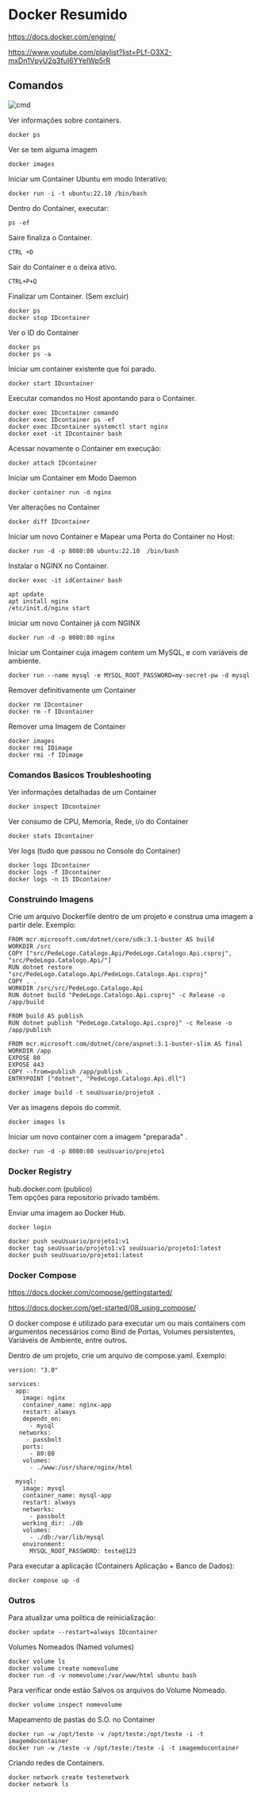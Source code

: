 # Docker Resumido

https://docs.docker.com/engine/

https://www.youtube.com/playlist?list=PLf-O3X2-mxDn1VpyU2q3fuI6YYeIWp5rR


## Comandos

![cmd](commands.jpeg)

Ver informações sobre containers.
```
docker ps
```
Ver se tem alguma imagem
```
docker images
```
Iniciar um Container Ubuntu em modo Interativo:
```
docker run -i -t ubuntu:22.10 /bin/bash
```
Dentro do Container, executar: 
```
ps -ef
```
Saire finaliza o Container.
```
CTRL +D
```

Sair do Container e o deixa ativo.
```
CTRL+P+Q 
```

Finalizar um Container. (Sem excluir)
```
docker ps 
docker stop IDcontainer
```

Ver o ID do Container
```
docker ps
docker ps -a
```

Iniciar um container existente que foi parado.
```
docker start IDcontainer
```

Executar comandos no Host apontando para o Container.
```
docker exec IDcontainer comando
docker exec IDcontainer ps -ef
docker exec IDcontainer systemctl start nginx
docker exet -it IDcontainer bash
```
Acessar novamente o Container em execução:
```
docker attach IDcontainer
```

Iniciar um Container em Modo Daemon
```
docker container run -d nginx
```

Ver alterações no Container
```
docker diff IDcontainer
```

Iniciar um novo Container e Mapear uma Porta do Container no Host:
```
docker run -d -p 8080:80 ubuntu:22.10  /bin/bash
```

Instalar o NGINX no Container.
```
docker exec -it idContainer bash
```
```
apt update
apt install nginx
/etc/init.d/nginx start
```

Iniciar um novo Container já com NGINX
```
docker run -d -p 8080:80 nginx 
```

Iniciar um Container cuja imagem contem um MySQL, e com variáveis de ambiente.
```
docker run --name mysql -e MYSQL_ROOT_PASSWORD=my-secret-pw -d mysql
```

Remover definitivamente um Container
```
docker rm IDcontainer
docker rm -f IDcontainer
```

Remover uma Imagem de Container
```
docker images
docker rmi IDimage
docker rmi -f IDimage
```

### Comandos Basicos Troubleshooting

Ver informações detalhadas de um Container
```
docker inspect IDcontainer
```
Ver consumo de CPU, Memoria, Rede, i/o do Container
```
docker stats IDcontainer
```

Ver logs (tudo que passou no Console do Container)
```
docker logs IDcontainer
docker logs -f IDcontainer
docker logs -n 15 IDcontainer
```


### Construindo Imagens

Crie um arquivo Dockerfile dentro de um projeto e construa uma imagem a partir dele.
Exemplo:
```
FROM mcr.microsoft.com/dotnet/core/sdk:3.1-buster AS build
WORKDIR /src
COPY ["src/PedeLogo.Catalogo.Api/PedeLogo.Catalogo.Api.csproj", "src/PedeLogo.Catalogo.Api/"]
RUN dotnet restore "src/PedeLogo.Catalogo.Api/PedeLogo.Catalogo.Api.csproj"
COPY . .
WORKDIR /src/src/PedeLogo.Catalogo.Api
RUN dotnet build "PedeLogo.Catalogo.Api.csproj" -c Release -o /app/build

FROM build AS publish
RUN dotnet publish "PedeLogo.Catalogo.Api.csproj" -c Release -o /app/publish

FROM mcr.microsoft.com/dotnet/core/aspnet:3.1-buster-slim AS final
WORKDIR /app
EXPOSE 80
EXPOSE 443
COPY --from=publish /app/publish .
ENTRYPOINT ["dotnet", "PedeLogo.Catalogo.Api.dll"]
```

```
docker image build -t seuUsuario/projetoX .
```

Ver as imagens depois do commit.
```
docker images ls
```

Iniciar um novo container com a imagem "preparada" .
```
docker run -d -p 8080:80 seuUsuario/projeto1
```

### Docker Registry
hub.docker.com (publico)
<br>
Tem opções para repositorio privado também.

Enviar uma imagem ao Docker Hub.
```
docker login

docker push seuUsuario/projeto1:v1
docker tag seuUsuario/projeto1:v1 seuUsuario/projeto1:latest
docker push seuUsuario/projeto1:latest
```

### Docker Compose

https://docs.docker.com/compose/gettingstarted/

https://docs.docker.com/get-started/08_using_compose/

O docker compose é utilizado para executar um ou mais containers com argumentos necessários como Bind de Portas, Volumes persistentes, Variáveis de Ambiente, entre outros.

Dentro de um projeto, crie um arquivo de compose.yaml.
Exemplo:
```
version: "3.0"

services:
  app:
    image: nginx
    container_name: nginx-app
    restart: always
    depends_on:
      - mysql
   networks:
     - passbolt
    ports:
      - 80:80
    volumes:
      - ./www:/usr/share/nginx/html

  mysql:
    image: mysql
    container_name: mysql-app
    restart: always
    networks:
      - passbolt
    working_dir: ./db
    volumes:
      - ./db:/var/lib/mysql
    environment:
      MYSQL_ROOT_PASSWORD: teste@123

```
Para executar a aplicação (Containers Aplicação + Banco de Dados):
```
docker compose up -d 
```

### Outros

Para atualizar uma politica de reinicialização:
```
docker update --restart=always IDcontainer
```

Volumes Nomeados (Named volumes)
```
docker volume ls
docker volume create nomevolume
docker run -d -v nomevolume:/var/www/html ubuntu bash
```

Para verificar onde estão Salvos os arquivos do Volume Nomeado.
```
docker volume inspect nomevolume
```

Mapeamento de pastas do S.O. no Container
```
docker run -w /opt/teste -v /opt/teste:/opt/teste -i -t imagemdocontainer
docker run -w /teste -v /opt/teste:/teste -i -t imagemdocontainer
```

Criando redes de Containers.
```
docker network create testenetwork
docker network ls
```